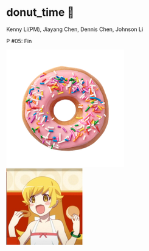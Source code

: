 # donut_time 🍩
Kenny Li(PM), Jiayang Chen, Dennis Chen, Johnson Li

P #05: Fin

![donut pic](./donut.png) ![shinobu](./shinobu.png)
